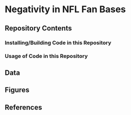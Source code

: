 # Negativity in NFL Fan Bases

## Repository Contents

### Installing/Building Code in this Repository

### Usage of Code in this Repository

## Data

## Figures

## References